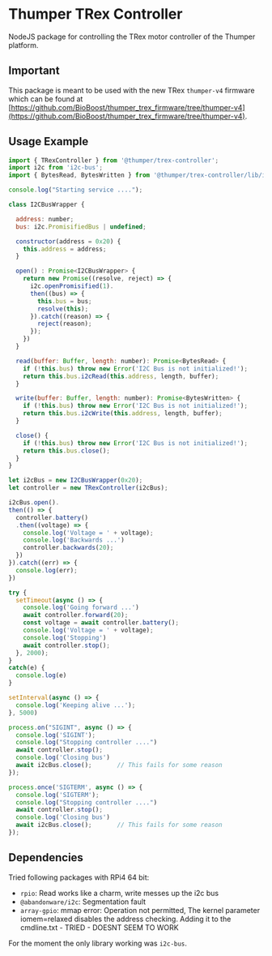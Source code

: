 # Thumper TRex Controller

NodeJS package for controlling the TRex motor controller of the Thumper platform.

## Important

This package is meant to be used with the new TRex `thumper-v4` firmware which can be found at [https://github.com/BioBoost/thumper_trex_firmware/tree/thumper-v4](https://github.com/BioBoost/thumper_trex_firmware/tree/thumper-v4).

## Usage Example

```js
import { TRexController } from '@thumper/trex-controller';
import i2c from 'i2c-bus';
import { BytesRead, BytesWritten } from '@thumper/trex-controller/lib/i2c-device';

console.log("Starting service ....");

class I2CBusWrapper {

  address: number;
  bus: i2c.PromisifiedBus | undefined;

  constructor(address = 0x20) {
    this.address = address;
  }

  open() : Promise<I2CBusWrapper> {
    return new Promise((resolve, reject) => {
      i2c.openPromisified(1).
      then((bus) => {
        this.bus = bus;
        resolve(this);
      }).catch((reason) => {
        reject(reason);
      });
    })
  }

  read(buffer: Buffer, length: number): Promise<BytesRead> {
    if (!this.bus) throw new Error('I2C Bus is not initialized!');
    return this.bus.i2cRead(this.address, length, buffer);
  }

  write(buffer: Buffer, length: number): Promise<BytesWritten> {
    if (!this.bus) throw new Error('I2C Bus is not initialized!');
    return this.bus.i2cWrite(this.address, length, buffer);
  }

  close() {
    if (!this.bus) throw new Error('I2C Bus is not initialized!');
    return this.bus.close();
  }
}

let i2cBus = new I2CBusWrapper(0x20);
let controller = new TRexController(i2cBus);

i2cBus.open().
then(() => {
  controller.battery()
  .then((voltage) => {
    console.log('Voltage = ' + voltage);
    console.log('Backwards ...')
    controller.backwards(20);
  })
}).catch((err) => {
  console.log(err);
})

try {
  setTimeout(async () => {
    console.log('Going forward ...')
    await controller.forward(20);
    const voltage = await controller.battery();
    console.log('Voltage = ' + voltage);
    console.log('Stopping')
    await controller.stop();
  }, 2000);
}
catch(e) {
  console.log(e)
}

setInterval(async () => {
  console.log('Keeping alive ...');
}, 5000)

process.on("SIGINT", async () => {
  console.log('SIGINT');
  console.log("Stopping controller ....")
  await controller.stop();
  console.log('Closing bus')
  await i2cBus.close();       // This fails for some reason
});

process.once('SIGTERM', async () => {
  console.log('SIGTERM');
  console.log("Stopping controller ....")
  await controller.stop();
  console.log('Closing bus')
  await i2cBus.close();       // This fails for some reason
});
```

## Dependencies

Tried following packages with RPi4 64 bit:

* `rpio`: Read works like a charm, write messes up the i2c bus
* `@abandonware/i2c`: Segmentation fault
* `array-gpio`: mmap error: Operation not permitted, The kernel parameter iomem=relaxed disables the address checking. Adding it to the cmdline.txt - TRIED - DOESNT SEEM TO WORK

For the moment the only library working was `i2c-bus`.
